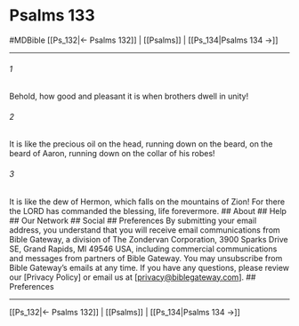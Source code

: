 # Psalms 133
#MDBible
[[Ps_132|← Psalms 132]] | [[Psalms]] | [[Ps_134|Psalms 134 →]]

***




###### 1 

Behold, how good and pleasant it is when brothers dwell in unity! 



###### 2 

It is like the precious oil on the head, running down on the beard, on the beard of Aaron, running down on the collar of his robes! 



###### 3 

It is like the dew of Hermon, which falls on the mountains of Zion! For there the LORD has commanded the blessing, life forevermore. ## About ## Help ## Our Network ## Social ## Preferences By submitting your email address, you understand that you will receive email communications from Bible Gateway, a division of The Zondervan Corporation, 3900 Sparks Drive SE, Grand Rapids, MI 49546 USA, including commercial communications and messages from partners of Bible Gateway. You may unsubscribe from Bible Gateway&rsquo;s emails at any time. If you have any questions, please review our [Privacy Policy] or email us at [privacy@biblegateway.com]. ## Preferences

***

[[Ps_132|← Psalms 132]] | [[Psalms]] | [[Ps_134|Psalms 134 →]]
